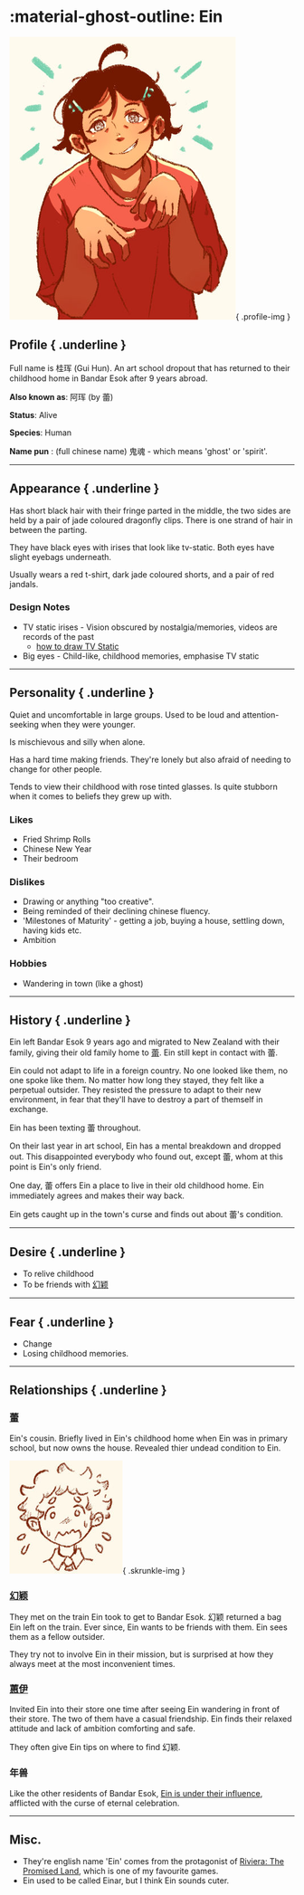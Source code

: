 :material-ghost-outline: Ein
========================
![ein posing like a ghost](../../../media/ein-full.jpg){ .profile-img }

## Profile { .underline }

Full name is 桂珲 (Gui Hun). An art school dropout that has returned to their childhood home in Bandar Esok after 9 years abroad. 

**Also known as**: 阿珲 (by 蕾)

**Status**: Alive

**Species**: Human

**Name pun** : (full chinese name) 鬼魂 - which means 'ghost' or 'spirit'. 

---

## Appearance { .underline }

Has short black hair with their fringe parted in the middle, the two sides are held by a pair of jade coloured dragonfly clips. There is one strand of hair in between the parting. 

They have black eyes with irises that look like tv-static. Both eyes have slight eyebags underneath.

Usually wears a red t-shirt, dark jade coloured shorts, and a pair of red jandals.

### Design Notes

- TV static irises - Vision obscured by nostalgia/memories, videos are records of the past
    - [how to draw TV Static](https://www.deviantart.com/etheringtonbrothers/art/How-to-THINK-when-you-draw-SCREEN-STATIC-EFFECTS-851536224)
- Big eyes - Child-like, childhood memories, emphasise TV static


---

## Personality { .underline }

Quiet and uncomfortable in large groups. Used to be loud and attention-seeking when they were younger.

Is mischievous and silly when alone.

Has a hard time making friends. They're lonely but also afraid of needing to change for other people.

Tends to view their childhood with rose tinted glasses. Is quite stubborn when it comes to beliefs they grew up with.

### Likes

- Fried Shrimp Rolls
- Chinese New Year
- Their bedroom

### Dislikes

- Drawing or anything "too creative".
- Being reminded of their declining chinese fluency.
- 'Milestones of Maturity' - getting a job, buying a house, settling down, having kids etc.
- Ambition

### Hobbies

- Wandering in town (like a ghost)

---

## History { .underline }

Ein left Bandar Esok 9 years ago and migrated to New Zealand with their family, giving their old family home to [蕾](1lei.md). Ein still kept in contact with 蕾.

Ein could not adapt to life in a foreign country. No one looked like them, no one spoke like them. No matter how long they stayed, they felt like a perpetual outsider. They resisted the pressure to adapt to their new environment, in fear that they'll have to destroy a part of themself in exchange.

Ein has been texting 蕾 throughout.

On their last year in art school, Ein has a mental breakdown and dropped out. This disappointed everybody who found out, except 蕾, whom at this point is Ein's only friend.

One day, 蕾 offers Ein a place to live in their old childhood home. Ein immediately agrees and makes their way back.

Ein gets caught up in the town's curse and finds out about 蕾's condition.


---

## Desire { .underline }

- To relive childhood
- To be friends with [幻颖](1huan-ying.md)

---

## Fear { .underline }

- Change
- Losing childhood memories.

---

## Relationships { .underline }

### [蕾](1lei.md)

Ein's cousin. Briefly lived in Ein's childhood home when Ein was in primary school, but now owns the house. Revealed thier undead condition to Ein.


![huanying chibi](../../../media/huanying-skrunkle.jpg){ .skrunkle-img }

### [幻颖](1huan-ying.md)

They met on the train Ein took to get to Bandar Esok. 幻颖 returned a bag Ein left on the train. Ever since, Ein wants to be friends with them. Ein sees them as a fellow outsider.

They try not to involve Ein in their mission, but is surprised at how they always meet at the most inconvenient times.

### [蕙伊](1hui-yi.md)

Invited Ein into their store one time after seeing Ein wandering in front of their store. The two of them have a casual friendship. Ein finds their relaxed attitude and lack of ambition comforting and safe. 

They often give Ein tips on where to find 幻颖.

### 年兽    

Like the other residents of Bandar Esok, [Ein is under their influence](../Snippets/restoran-laut-brainstorm.md#The%20story), afflicted with the curse of eternal celebration.

---

## Misc.

- They're english name 'Ein' comes from the protagonist of [Riviera: The Promised Land](https://en.wikipedia.org/wiki/Riviera:_The_Promised_Land), which is one of my favourite games. 
- Ein used to be called Einar, but I think Ein sounds cuter.




